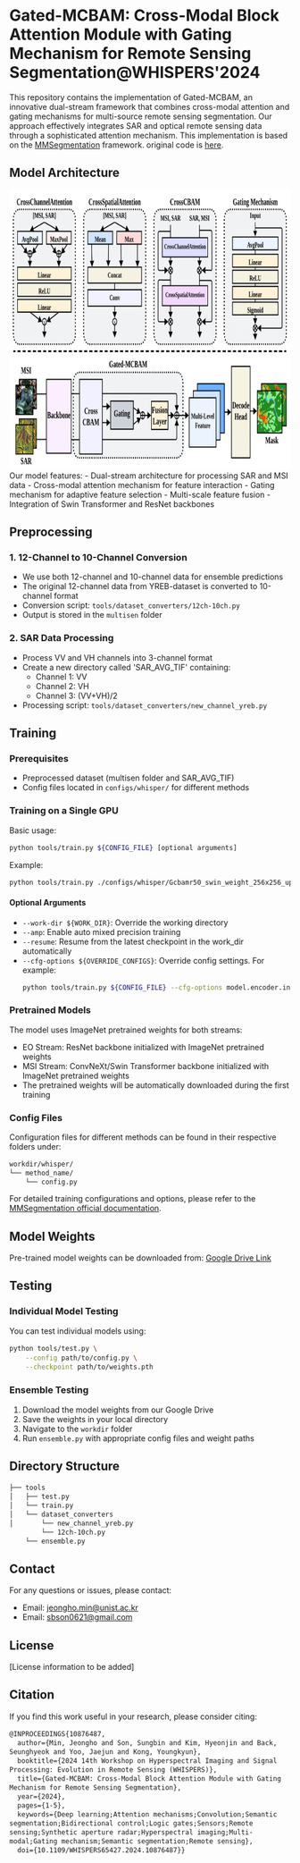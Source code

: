 # Gated-MCBAM: Cross-Modal Block Attention Module with Gating Mechanism for Remote Sensing Segmentation@WHISPERS'2024

This repository contains the implementation of Gated-MCBAM, an innovative dual-stream framework that combines cross-modal attention and gating mechanisms for multi-source remote sensing segmentation. Our approach effectively integrates SAR and optical remote sensing data through a sophisticated attention mechanism. This implementation is based on the [MMSegmentation](https://github.com/open-mmlab/mmsegmentation) framework. original code is [here](https://github.com/jeongho-min/whispers2024_lumir).


## Model Architecture
<div align="center">
  <img src="assets/overview_v4-1.png" width="900" height="500"/>
</div>
Our model features:
- Dual-stream architecture for processing SAR and MSI data
- Cross-modal attention mechanism for feature interaction
- Gating mechanism for adaptive feature selection
- Multi-scale feature fusion
- Integration of Swin Transformer and ResNet backbones

## Preprocessing

### 1. 12-Channel to 10-Channel Conversion
- We use both 12-channel and 10-channel data for ensemble predictions
- The original 12-channel data from YREB-dataset is converted to 10-channel format
- Conversion script: `tools/dataset_converters/12ch-10ch.py`
- Output is stored in the `multisen` folder

### 2. SAR Data Processing
- Process VV and VH channels into 3-channel format
- Create a new directory called 'SAR_AVG_TIF' containing:
  - Channel 1: VV
  - Channel 2: VH
  - Channel 3: (VV+VH)/2
- Processing script: `tools/dataset_converters/new_channel_yreb.py`

## Training

### Prerequisites
- Preprocessed dataset (multisen folder and SAR_AVG_TIF)
- Config files located in `configs/whisper/` for different methods

### Training on a Single GPU

Basic usage:
```bash
python tools/train.py ${CONFIG_FILE} [optional arguments]
```

Example:
```bash
python tools/train.py ./configs/whisper/Gcbamr50_swin_weight_256x256_upernet_last_v3/config.py
```

#### Optional Arguments
- `--work-dir ${WORK_DIR}`: Override the working directory
- `--amp`: Enable auto mixed precision training
- `--resume`: Resume from the latest checkpoint in the work_dir automatically
- `--cfg-options ${OVERRIDE_CONFIGS}`: Override config settings. For example:
  ```bash
  python tools/train.py ${CONFIG_FILE} --cfg-options model.encoder.in_channels=6
  ```
### Pretrained Models
The model uses ImageNet pretrained weights for both streams:
- EO Stream: ResNet backbone initialized with ImageNet pretrained weights
- MSI Stream: ConvNeXt/Swin Transformer backbone initialized with ImageNet pretrained weights
- The pretrained weights will be automatically downloaded during the first training

### Config Files
Configuration files for different methods can be found in their respective folders under:
```
workdir/whisper/
└── method_name/
    └── config.py
```

For detailed training configurations and options, please refer to the [MMSegmentation official documentation](https://mmsegmentation.readthedocs.io/).

## Model Weights

Pre-trained model weights can be downloaded from:
[Google Drive Link](https://drive.google.com/file/d/1fKRVMwmWSFI2TxDi-9z8e1bGPigLlm-7/view?usp=drive_link)

## Testing

### Individual Model Testing
You can test individual models using:
```bash
python tools/test.py \
    --config path/to/config.py \
    --checkpoint path/to/weights.pth
```

### Ensemble Testing
1. Download the model weights from our Google Drive
2. Save the weights in your local directory
3. Navigate to the `workdir` folder
4. Run `ensemble.py` with appropriate config files and weight paths


## Directory Structure
```
├── tools
│   ├── test.py
│   └── train.py
│   └── dataset_converters
│       └── new_channel_yreb.py
        └── 12ch-10ch.py
    └── ensemble.py
```




## Contact

For any questions or issues, please contact:
- Email: jeongho.min@unist.ac.kr
- Email: sbson0621@gmail.com

## License

[License information to be added]

## Citation

If you find this work useful in your research, please consider citing:
```
@INPROCEEDINGS{10876487,
  author={Min, Jeongho and Son, Sungbin and Kim, Hyeonjin and Back, Seunghyeok and Yoo, Jaejun and Kong, Youngkyun},
  booktitle={2024 14th Workshop on Hyperspectral Imaging and Signal Processing: Evolution in Remote Sensing (WHISPERS)}, 
  title={Gated-MCBAM: Cross-Modal Block Attention Module with Gating Mechanism for Remote Sensing Segmentation}, 
  year={2024},
  pages={1-5},
  keywords={Deep learning;Attention mechanisms;Convolution;Semantic segmentation;Bidirectional control;Logic gates;Sensors;Remote sensing;Synthetic aperture radar;Hyperspectral imaging;Multi-modal;Gating mechanism;Semantic segmentation;Remote sensing},
  doi={10.1109/WHISPERS65427.2024.10876487}}
```
